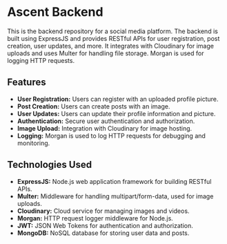# Ascent Backend

This is the backend repository for a social media platform. The backend is built using ExpressJS and provides RESTful APIs for user registration, post creation, user updates, and more. It integrates with Cloudinary for image uploads and uses Multer for handling file storage. Morgan is used for logging HTTP requests.

## Features

- **User Registration:** Users can register with an uploaded profile picture.
- **Post Creation:** Users can create posts with an image.
- **User Updates:** Users can update their profile information and picture.
- **Authentication:** Secure user authentication and authorization.
- **Image Upload:** Integration with Cloudinary for image hosting.
- **Logging:** Morgan is used to log HTTP requests for debugging and monitoring.

## Technologies Used

- **ExpressJS:** Node.js web application framework for building RESTful APIs.
- **Multer:** Middleware for handling multipart/form-data, used for image uploads.
- **Cloudinary:** Cloud service for managing images and videos.
- **Morgan:** HTTP request logger middleware for Node.js.
- **JWT:** JSON Web Tokens for authentication and authorization.
- **MongoDB:** NoSQL database for storing user data and posts.


